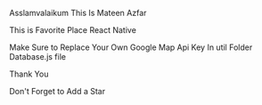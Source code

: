 Asslamvalaikum This Is Mateen Azfar 

This is Favorite Place React Native 

Make Sure to Replace Your Own Google Map Api Key In util Folder Database.js file

Thank You 

Don't Forget to Add a Star